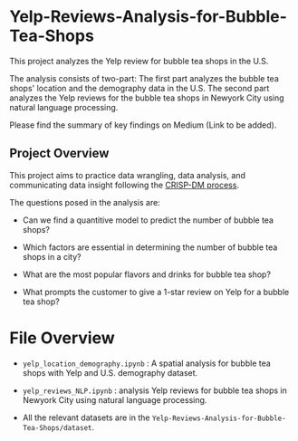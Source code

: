 # Yelp-Reviews-Analysis-for-Bubble-Tea-Shops

This project analyzes the Yelp review for bubble tea shops in the U.S. 

The analysis consists of two-part: The first part analyzes the bubble tea shops' location and the demography data in the U.S. The second part analyzes the Yelp reviews for the bubble tea shops in Newyork City using natural language processing.

Please find the summary of key findings on Medium (Link to be added).

## Project Overview
This project aims to practice data wrangling, data analysis, and communicating data insight following the [CRISP-DM process](https://en.wikipedia.org/wiki/Cross-industry_standard_process_for_data_mining).

The questions posed in the analysis are:

- Can we find a quantitive model to predict the number of bubble tea shops?

- Which factors are essential in determining the number of bubble tea shops in a city?

- What are the most popular flavors and drinks for bubble tea shop?

- What prompts the customer to give a 1-star review on Yelp for a bubble tea shop?

# File Overview
- `yelp_location_demography.ipynb` : A spatial analysis for bubble tea shops with Yelp and U.S. demography dataset.

- `yelp_reviews_NLP.ipynb` : analysis Yelp reviews for bubble tea shops in Newyork City using natural language processing.

- All the relevant datasets are in the `Yelp-Reviews-Analysis-for-Bubble-Tea-Shops/dataset`.
 
